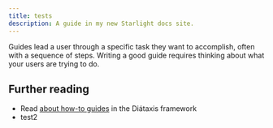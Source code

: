 ```yaml
---
title: tests
description: A guide in my new Starlight docs site.
---
```

Guides lead a user through a specific task they want to accomplish, often with a sequence of steps.
Writing a good guide requires thinking about what your users are trying to do.

## Further reading

* Read [about how-to guides](https://diataxis.fr/how-to-guides/) in the Diátaxis framework
* test2
